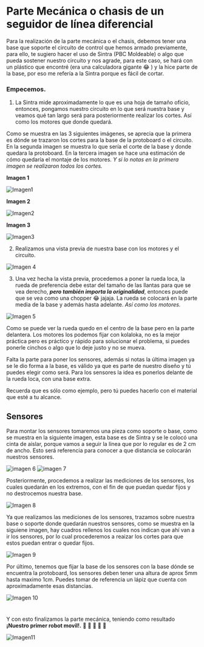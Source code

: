 # Parte Mecánica o chasis de un seguidor de línea diferencial


Para la realización de la parte mecánica o el chasis, debemos tener una base que soporte el circuito de control que hemos armado previamente, para ello, te sugiero hacer el uso de Sintra (PBC Moldeable) o algo que pueda sostener nuestro circuito y nos agrade, para este caso, se hará con un plástico que encontré (era una calculadora gigante :joy: ) y la hice parte de la base, por eso me refería a la Sintra porque es fácil de cortar.

### Empecemos.

1. La Sintra mide aproximadamente lo que es una hoja de tamaño oficio, entonces, pongamos nuestro circuito en lo que será nuestra base y veamos qué tan largo será para posteriormente realizar los cortes. Así como los motores que donde quedará.

Como se muestra en las 3 siguientes imágenes, se aprecia que la primera es dónde se trazaron los cortes para la base de la protoboard o el circuito.
En la segunda imagen se muestra lo que sería el corte de la base y donde quedara la protoboard.
En la tercera imagen se hace una estimación de cómo quedaría el montaje de los motores.
_Y si lo notas en la primera imagen se realizaron todos los cortes._

**Imagen 1**

![Imagen1](https://github.com/HackrobotsMX/LineFollower/blob/master/imagen1.JPG)


**Imagen 2**

![Imagen2](https://github.com/HackrobotsMX/LineFollower/blob/master/imagen2.JPG)


**Imagen 3**

![Imagen3](https://github.com/HackrobotsMX/LineFollower/blob/master/imagen3.JPG)


2. Realizamos una vista previa de nuestra base con los motores y el circuito.

![Imagen 4](https://github.com/HackrobotsMX/LineFollower/blob/master/imagen4.JPG)


3. Una vez hecha la vista previa, procedemos a poner la rueda loca, la rueda de preferencia debe estar del tamaño de las llantas para que se vea derecho, _**pero también importa la originalidad**_, entonces puede que se vea como una chopper :joy: jajaja. La rueda se colocará en la parte media de la base y además hasta adelante. _Así como los motores._

![Imagen 5](https://github.com/HackrobotsMX/LineFollower/blob/master/imagen5.JPG)

Como se puede ver la rueda quedo en el centro de la base pero en la parte delantera. Los motores los podemos fijar con kolaloka, no es la mejor práctica pero es práctico y rápido para solucionar el problema, si puedes ponerle cinchos o algo que lo deje justo y no se mueva.

Falta la parte para poner los sensores, además si notas la última imagen ya se le dio forma a la base, es válido ya que es parte de nuestro diseño y tú puedes elegir como será.
Para los sensores la idea es ponerlos delante de la rueda loca, con una base extra.

Recuerda que es sólo como ejemplo, pero tú puedes hacerlo con el material que esté a tu alcance.


## Sensores


Para montar los sensores tomaremos una pieza como soporte o base, como se muestra en la siguiente imagen, esta base es de Sintra y se le colocó una cinta de aislar, porque vamos a seguir la línea que por lo regular es de 2 cm de ancho. Esto será referencia para conocer a que distancia se colocarán nuestros sensores.


![imagen 6](https://github.com/HackrobotsMX/LineFollower/blob/master/imagen6.png)
![imagen 7](https://github.com/HackrobotsMX/LineFollower/blob/master/imagen7.png)

Posteriormente, procedemos a realizar las mediciones de los sensores, los cuales quedarán en los extremos, con el fin de
que puedan quedar fijos y no destrocemos nuestra base.

![Imagen 8](https://github.com/HackrobotsMX/LineFollower/blob/master/imagen8.png)

Ya que realizamos las mediciones de los sensores, trazamos sobre nuestra base o soporte donde quedarán nuestros
sensores, como se muestra en la siguiene imagen, hay cuadros rellenos los cuales nos indican que ahí van a ir los
sensores, por lo cual procederemos a reaizar los cortes para que estos puedan entrar o quedar fijos.

![Imagen 9](https://github.com/HackrobotsMX/LineFollower/blob/master/imagen9.jpg)

Por último, tenemos que fijar la base de los sensores con la base dónde se encuentra la protoboard, los sensores deben tener una altura de aprox 5mm hasta maximo 1cm. Puedes tomar de referencia un lápiz que cuenta con aproximadamente esas distancias.

![Imagen 10](https://github.com/HackrobotsMX/LineFollower/blob/master/imagen91.JPG)

#

Y con esto finalizamos la parte mecánica, teniendo como resultado **¡Nuestro primer robot movil!.**  :metal: :balloon: :tada: :confetti_ball: :robot:

![Imagen11](https://github.com/HackrobotsMX/LineFollower/blob/master/imagen92.JPG)
